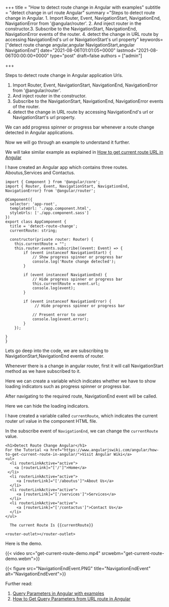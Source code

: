 +++
title = "How to detect route change in Angular with examples"
subtitle = "detect change in url route Angular"
summary ="Steps to detect route change in Angular. 1. Import Router, Event, NavigationStart, NavigationEnd, NavigationError from '@angular/router'. 2. And inject router in the constructor.3. Subscribe to the NavigationStart, NavigationEnd, NavigationError events of the router. 4. detect the change in URL route by accessing NavigationEnd's url or NavigationStart's url property"
keywords=["detect route change angular,angular NavigationStart,angular NavigationEnd"]
date="2021-08-06T01:01:05+0000"
lastmod="2021-08-06T00:00:00+0000"
type="post"
draft=false
authors = ["admin"]

+++

Steps to detect route change in Angular application Urls.

1. Import Router, Event, NavigationStart, NavigationEnd, NavigationError from '@angular/router'.
2. And inject router in the constructor.
3. Subscribe to the NavigationStart, NavigationEnd, NavigationError events of the router.
4. detect the change in URL route by accessing NavigationEnd's url or NavigationStart's url property.

We can add progress spinner or progress bar whenever a route change detected in Angular applications.

Now we will go through an example to understand it further.

We will take similar example as explained in [How to get current route URL in Angular
](https://www.angularjswiki.com/angular/how-to-get-current-route-in-angular/)

I have created an Angular app which contains three routes. Aboutus,Services and Contactus.

```
import { Component } from '@angular/core';
import { Router, Event, NavigationStart, NavigationEnd, NavigationError} from '@angular/router';

@Component({
  selector: 'app-root',
  templateUrl: './app.component.html',
  styleUrls: ['./app.component.sass']
})
export class AppComponent {
  title = 'detect-route-change';
  currentRoute: string;

  constructor(private router: Router) {
    this.currentRoute = "";
    this.router.events.subscribe((event: Event) => {
        if (event instanceof NavigationStart) {
            // Show progress spinner or progress bar
            console.log('Route change detected');
        }

        if (event instanceof NavigationEnd) {
            // Hide progress spinner or progress bar
            this.currentRoute = event.url;          
            console.log(event);
        }

        if (event instanceof NavigationError) {
             // Hide progress spinner or progress bar

            // Present error to user
            console.log(event.error);
        }
    });

}
}

```

Lets go deep into the code, we are subscribing to NavigationStart,NavigationEnd events of router. 

Whenever there is a change in angular router, first it will call NavigationStart method as we have subscribed to it. 

Here we can create a variable which indicates whether we have to show loading indicators such as progress spinner or progress bar.

After navigating to the required route, NavigationEnd event will be called.

Here we can hide the loading indicators.

I have created a variable called `currentRoute`, which indicates the current router url value in the component HTML file.

In the subscribe event of `NavigationEnd`, we can change the `currentRoute` value.

```
<h1>Detect Route Change Angular</h1>
For the Tutorial <a href="https://www.angularjswiki.com/angular/how-to-get-current-route-in-angular/">Visit Angular Wiki</a>
<ul>  
  <li routerLinkActive="active">
    <a [routerLink]="['/']">Home</a>
 </li>  
  <li routerLinkActive="active">
     <a [routerLink]="['/aboutus']">About Us</a>
  </li>
  <li routerLinkActive="active">
     <a [routerLink]="['/services']">Services</a>
  </li>
  <li routerLinkActive="active">
     <a [routerLink]="['/contactus']">Contact Us</a>
  </li>
</ul>

  The current Route Is {{currentRoute}}

<router-outlet></router-outlet>

```

Here is the demo.


{{< video src="get-current-route-demo.mp4" srcwebm="get-current-route-demo.webm">}} 

{{< figure src="NavigationEndEvent.PNG" title="NavigationEndEvent" alt="NavigationEndEvent">}}

Further read:

1. [Query Parameters in Angular with examples](https://www.angularjswiki.com/angular/query-parameters-in-angular/)
2. [How to Get Query Parameters from URL route in Angular](https://www.angularjswiki.com/angular/get-query-parameters-in-angular/)

